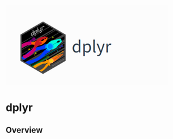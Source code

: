 ![](https://raw.githubusercontent.com/gabrielfernando01/dplyr/main/image/logo_dplyr.png)

# dplyr

## Overview
